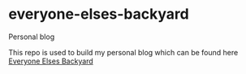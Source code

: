 # everyone-elses-backyard
Personal blog

This repo is used to build my personal blog which can be found here [Everyone Elses Backyard](https://everyone-elses-backyard.netlify.app/.)